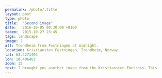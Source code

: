 ```yaml
---
permalink: /photo/:title
layout: post
type: photo
title:  "Second image"
date:   2016-10-05 00:30:00 +0100
taken:  2015-10-27 23:45
tags: landscape
image: 2
alt: Trondheim from Festningen at midnight.
location: Kristiansten Festningen, Trondheim, Norway
lat: 63.4271494
lon: 10.406463
zoom: 15
text: I brought you another image from the Kristiansten Fortress. This shot was taken nearly midnight in 2015 Fall. The whole city was covered in fog, and the moonlight was reflected back from it. Fantastic view!
---
```


